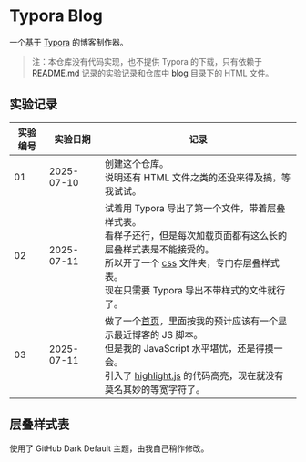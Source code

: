 # Typora Blog

一个基于 [Typora](//typora.io) 的博客制作器。

> 注：本仓库没有代码实现，也不提供 Typora 的下载，只有依赖于 [README.md](README.md) 记录的实验记录和仓库中 [blog](blog/) 目录下的 HTML 文件。

## 实验记录

| 实验编号 | 实验日期   | 记录                                                         |
| -------- | ---------- | ------------------------------------------------------------ |
| 01       | 2025-07-10 | 创建这个仓库。<br>说明还有 HTML 文件之类的还没来得及搞，等我试试。 |
| 02       | 2025-07-11 | 试着用 Typora 导出了第一个文件，带着层叠样式表。<br>看样子还行，但是每次加载页面都有这么长的层叠样式表是不能接受的。<br>所以开了一个 [css](blog/css/) 文件夹，专门存层叠样式表。<br>现在只需要 Typora 导出不带样式的文件就行了。 |
| 03       | 2025-07-11 | 做了一个[首页](master.html)，里面按我的预计应该有一个显示最近博客的 JS 脚本。<br>但是我的 JavaScript 水平堪忧，还是得摸一会。<br>引入了 [highlight.js](//highlightjs.org) 的代码高亮，现在就没有莫名其妙的等宽字符了。 |

## 层叠样式表

使用了 GitHub Dark Default 主题，由我自己稍作修改。
